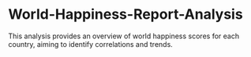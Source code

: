# World-Happiness-Report-Analysis
This analysis provides an overview of world happiness scores for each country, aiming to identify correlations and trends.
